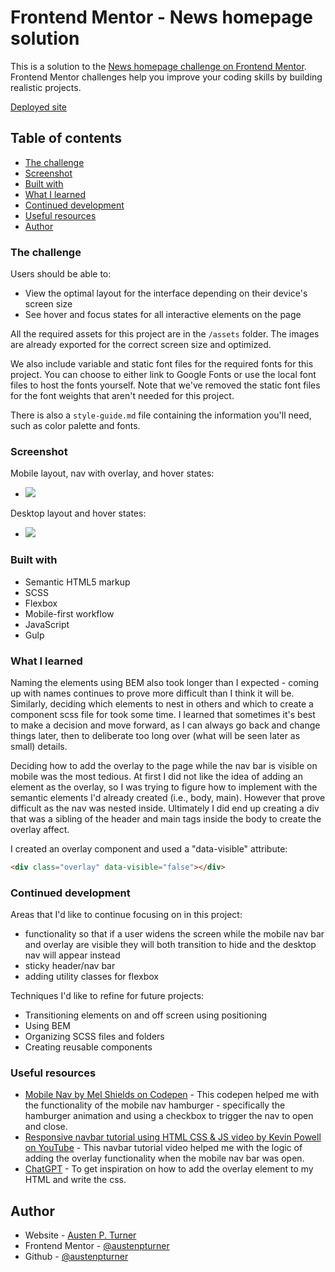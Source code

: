 # Frontend Mentor - News homepage solution

This is a solution to the [News homepage challenge on Frontend Mentor](https://www.frontendmentor.io/challenges/news-homepage-H6SWTa1MFl). Frontend Mentor challenges help you improve your coding skills by building realistic projects.

[Deployed site](https://news-homepage-demo.pages.dev/)

## Table of contents

- [The challenge](#the-challenge)
- [Screenshot](#screenshot)
- [Built with](#built-with)
- [What I learned](#what-i-learned)
- [Continued development](#continued-development)
- [Useful resources](#useful-resources)
- [Author](#author)

### The challenge

Users should be able to:

- View the optimal layout for the interface depending on their device's screen size
- See hover and focus states for all interactive elements on the page

All the required assets for this project are in the `/assets` folder. The images are already exported for the correct screen size and optimized.

We also include variable and static font files for the required fonts for this project. You can choose to either link to Google Fonts or use the local font files to host the fonts yourself. Note that we've removed the static font files for the font weights that aren't needed for this project.

There is also a `style-guide.md` file containing the information you'll need, such as color palette and fonts.

### Screenshot

Mobile layout, nav with overlay, and hover states:

- ![](./assets/videos/Newshomepage.gif)

Desktop layout and hover states:

- ![](./assets/videos/Newshomepagemobile.gif)

### Built with

- Semantic HTML5 markup
- SCSS
- Flexbox
- Mobile-first workflow
- JavaScript
- Gulp

### What I learned

Naming the elements using BEM also took longer than I expected - coming up with names continues to prove more difficult than I think it will be. Similarly, deciding which elements to nest in others and which to create a component scss file for took some time. I learned that sometimes it's best to make a decision and move forward, as I can always go back and change things later, then to deliberate too long over (what will be seen later as small) details.

Deciding how to add the overlay to the page while the nav bar is visible on mobile was the most tedious. At first I did not like the idea of adding an element as the overlay, so I was trying to figure how to implement with the semantic elements I'd already created (i.e., body, main). However that prove difficult as the nav was nested inside. Ultimately I did end up creating a div that was a sibling of the header and main tags inside the body to create the overlay affect.

I created an overlay component and used a "data-visible" attribute:

```html
<div class="overlay" data-visible="false"></div>
```

### Continued development

Areas that I'd like to continue focusing on in this project:

- functionality so that if a user widens the screen while the mobile nav bar and overlay are visible they will both transition to hide and the desktop nav will appear instead
- sticky header/nav bar
- adding utility classes for flexbox

Techniques I'd like to refine for future projects:

- Transitioning elements on and off screen using positioning
- Using BEM
- Organizing SCSS files and folders
- Creating reusable components

### Useful resources

- [Mobile Nav by Mel Shields on Codepen](https://codepen.io/shieldsma91/pen/zLpbLX) - This codepen helped me with the functionality of the mobile nav hamburger - specifically the hamburger animation and using a checkbox to trigger the nav to open and close.
- [Responsive navbar tutorial using HTML CSS & JS video by Kevin Powell on YouTube](https://www.youtube.com/watch?v=HbBMp6yUXO0&t=2482s) - This navbar tutorial video helped me with the logic of adding the overlay functionality when the mobile nav bar was open.
- [ChatGPT](https://chat.openai.com/c/4bff9774-b740-46d1-b9d0-f17637513221) - To get inspiration on how to add the overlay element to my HTML and write the css.

## Author

- Website - [Austen P. Turner](https://austenpturner.github.io/portfolio/)
- Frontend Mentor - [@austenpturner](https://www.frontendmentor.io/profile/austenpturner)
- Github - [@austenpturner](https://github.com/austenpturner)
